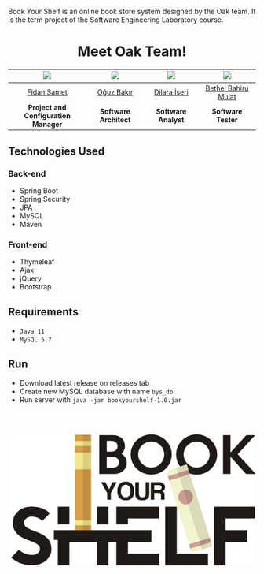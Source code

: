 Book Your Shelf is an online book store system designed by the Oak team. It is the term project of the Software Engineering Laboratory course.

<center>
<h1>Meet Oak Team!</h1>
</center>

| <img src="https://avatars2.githubusercontent.com/u/36190907?s=460&u=ed19483f936f23efbd5e98d21c15b3e775363b02&v=4" width="100"/> | <img src="https://avatars3.githubusercontent.com/u/23003229?s=460&u=5e4ba65905e368e7d8b208ed10154c3e0672014c&v=4" width="100"/> | <img src="https://avatars1.githubusercontent.com/u/32546239?s=460&u=c0bd1cd4786a2c4344a6b327a92be6bbefa0cf4f&v=4" width="100"/> |  <img src="https://avatars0.githubusercontent.com/u/32554892?s=460&u=2d383ee025fd7902be9b0d79cc8ba1f644f45ee1&v=4" width="100"/> |
| --- | --- | --- | -- |
| <center>[Fidan Samet](https://github.com/fidansamet) </center> | <center>[Oğuz Bakır](https://github.com/oguzbakir) </center> | <center>[Dilara İşeri](https://github.com/iseridilara) </center> | <center>[Bethel Bahiru Mulat](https://github.com/bethelbahiru) </center> |
| <center>**Project and Configuration<br> Manager** </center> | <center>**Software Architect** </center> | <center>**Software Analyst** </center> | <center>**Software Tester** </center> |


## Technologies Used

### Back-end
- Spring Boot
- Spring Security
- JPA
- MySQL
- Maven

### Front-end
- Thymeleaf
- Ajax
- jQuery
- Bootstrap


## Requirements

- `Java 11`
- `MySQL 5.7`


## Run

- Download latest release on releases tab
- Create new MySQL database with name `bys_db`
- Run server with `java -jar bookyourshelf-1.0.jar`

<br>
<br>

![](src/main/resources/static/images/logo/book_your_shelf_logo.png)
